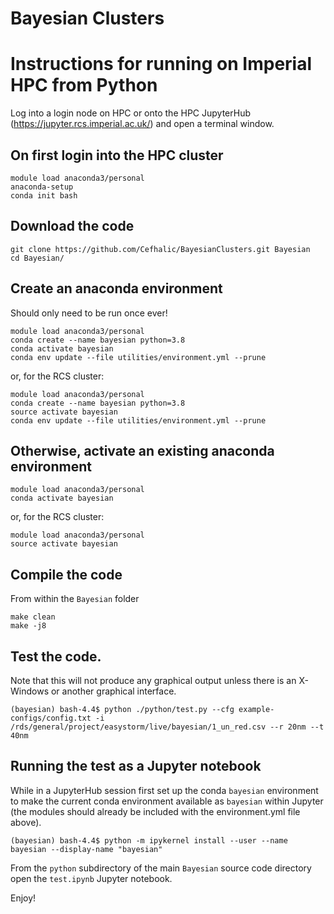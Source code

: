 # Bayesian Clusters

<!-- ## The magic Makefile

There is a makefile to handle most boilerplate tasks for you. The makefile has a number of options:

  * `make`                - Build code
  * `make help`           - Display a help message
  * `make clean`          - Tidy all build products
  * `make all`            - Build code, generate doxygen documentation and produce PDFs of latex sources
  * `make cpp`            - Build code
  * `make verbose`        - Build code, echoing the full command
  * `make doxygen`        - Generate doxygen documentation
  * `make docs`           - Produce PDFs of latex sources

### To build the executables

Prerequisites:
 * make: https://www.gnu.org/software/make/
 * g++: https://www.gnu.org/software/gcc/
 * CERN ROOT: https://root.cern/
 * BOOST: https://www.boost.org/

To build the executables: `make` or `make cpp` or `make verbose`. The latter does a full echo of the commandline, whilst the former two display a user-friendly sanitized version.

The executables are then at `./Cluster.exe` and `./Display.exe`

### To build the doxygen documentation 

Prerequisites:
 * make: https://www.gnu.org/software/make/
 * doxygen: https://doxygen.nl/

To build the doxygen documentation: `make doxygen`

The doxygen documentation is then at `documentation/SoftwareManual.pdf`.

**However, most of the time you should never need to, as the documentation is also built as a CI pipeline and published [here](https://github.com/Cefhalic/BayesianClusters/raw/master/documentation/SoftwareManual.pdf).**

### To build the maths documentation 

Prerequisites:
 * make: https://www.gnu.org/software/make/ 
 * pdflatex: https://linux.die.net/man/1/pdflatex

To build the maths documentation: `make docs`

The maths documentation is then at `documentation/OptimizingTheMaths.pdf`

## Scan.exe
### To see help
```
./Scan.exe --help
```
### To run an RT-scan without any output (for timing)
```
./Scan.exe --cfg example-configs/config.txt -i 1_un_red.csv
```

### To run an RT-scan with JSON or XML output
```
./Scan.exe --cfg example-configs/config.txt -i 1_un_red.csv -o ScanResults.json
```
or
```
./Scan.exe --cfg example-configs/config.txt -i 1_un_red.csv -o ScanResults.xml
```
Please note - the file can have any name you please, but the extension must be `.xml` or `.json` and is case sensitive.

## Display.exe

### To run the event display
To show the whole data set
```
./Display.exe -i 1_un_red.csv
```
To show only the data in the specified region of interest
```
./Display.exe --cfg example-configs/config.txt -i 1_un_red.csv
```
-->

<!--
# Instructions for running on Imperial HPC from Python

Log into a login node on HPC or onto the HPC JupyterHub (https://jupyter.rcs.imperial.ac.uk/) and open a terminal window.  The instructions below are printed out from my command history.

## Create an anaconda environment

```
bash-4.4$ module load anaconda3/personal
bash-4.4$ conda create --name bayesian python=3.8
bash-4.4$ source activate bayesian
(bayesian) bash-4.4$ conda env update --file utilities/environment.yml --prune
```

## Download the code
```
(bayesian) bash-4.4$ git clone https://github.com/Cefhalic/BayesianClusters.git Bayesian
(bayesian) bash-4.4$ cd Bayesian/
(bayesian) bash-4.4$ git checkout PythonBindings
```

## Compile the code
```
(bayesian) bash-4.4$ cd Bayesian/
(bayesian) bash-4.4$ make clean
(bayesian) bash-4.4$ make
```
-->

# Instructions for running on Imperial HPC from Python

Log into a login node on HPC or onto the HPC JupyterHub (https://jupyter.rcs.imperial.ac.uk/) and open a terminal window. 

## On first login into the HPC cluster
```
module load anaconda3/personal
anaconda-setup
conda init bash
```

## Download the code
```
git clone https://github.com/Cefhalic/BayesianClusters.git Bayesian
cd Bayesian/
```

## Create an anaconda environment
Should only need to be run once ever!
```
module load anaconda3/personal
conda create --name bayesian python=3.8
conda activate bayesian
conda env update --file utilities/environment.yml --prune
```
or, for the RCS cluster:
```
module load anaconda3/personal
conda create --name bayesian python=3.8
source activate bayesian
conda env update --file utilities/environment.yml --prune
```

## Otherwise, activate an existing anaconda environment
```
module load anaconda3/personal
conda activate bayesian
```
or, for the RCS cluster:
```
module load anaconda3/personal
source activate bayesian
```

## Compile the code
From within the ```Bayesian``` folder
```
make clean
make -j8
```

## Test the code.  

Note that this will not produce any graphical output unless there is an X-Windows or another graphical interface.

```
(bayesian) bash-4.4$ python ./python/test.py --cfg example-configs/config.txt -i /rds/general/project/easystorm/live/bayesian/1_un_red.csv --r 20nm --t 40nm
``` 

## Running the test as a Jupyter notebook

While in a JupyterHub session first set up the conda `bayesian` environment to make the current conda environment available as `bayesian` within Jupyter (the modules should already be included with the environment.yml file above).

```
(bayesian) bash-4.4$ python -m ipykernel install --user --name bayesian --display-name "bayesian"
```

From the `python` subdirectory of the main `Bayesian` source code directory open the `test.ipynb` Jupyter notebook.

Enjoy!

